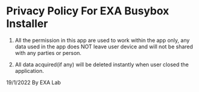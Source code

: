 # Privacy Policy For EXA Busybox Installer

1. All the permission in this app are used to work within the app only, any data used in the app does NOT leave user device and will not be shared with any parties or person. 

2. All data acquired(if any) will be deleted instantly when user closed the application.

19/1/2022 By EXA Lab
